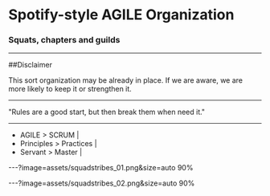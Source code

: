 # Spotify-style AGILE Organization
### Squats, chapters and guilds

---
##Disclaimer

This sort organization may be already in place.
If we are aware, we are more likely to keep it or strengthen it.

---
"Rules are a good start, but then break them when need it."

---
- AGILE > SCRUM |
- Principles > Practices |
- Servant > Master |


---?image=assets/squadstribes_01.png&size=auto 90%
<!-- .slide: data-background-transition="none" -->
---?image=assets/squadstribes_02.png&size=auto 90%
<!-- .slide: data-background-transition="none" -->


<!--
Squat: small, cross-functional self organizing team
-->
